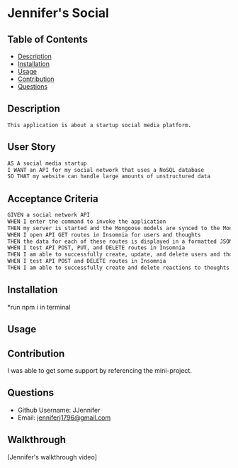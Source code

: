 # Jennifer's Social
 

  ## Table of Contents
  * [Description](#description)
  * [Installation](#installation)
  * [Usage](#usage)
  * [Contribution](#contribution)
  * [Questions](#questions)

  


  ## Description
    This application is about a startup social media platform. 

  ## User Story

  ```md
  AS A social media startup
  I WANT an API for my social network that uses a NoSQL database
  SO THAT my website can handle large amounts of unstructured data
  ```
  ## Acceptance Criteria

```md
GIVEN a social network API
WHEN I enter the command to invoke the application
THEN my server is started and the Mongoose models are synced to the MongoDB database
WHEN I open API GET routes in Insomnia for users and thoughts
THEN the data for each of these routes is displayed in a formatted JSON
WHEN I test API POST, PUT, and DELETE routes in Insomnia
THEN I am able to successfully create, update, and delete users and thoughts in my database
WHEN I test API POST and DELETE routes in Insomnia
THEN I am able to successfully create and delete reactions to thoughts and add and remove friends to a user’s friend list
```
  ## Installation
  *run npm i in terminal

  ## Usage
  
  ## Contribution
  I was able to get some support by referencing the mini-project.
 
  ## Questions
  * Github Username: JJennifer
  * Email: jenniferj1796@gmail.com


  ## Walkthrough

  [Jennifer's walkthrough video]
